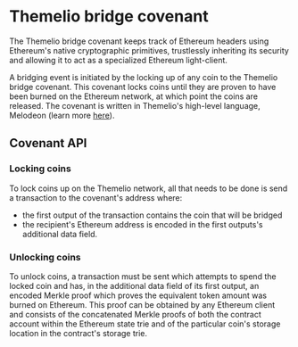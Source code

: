 # Themelio bridge covenant
The Themelio bridge covenant keeps track of Ethereum headers using Ethereum's native cryptographic primitives, trustlessly inheriting its security and allowing it to act as a specialized Ethereum light-client.

A bridging event is initiated by the locking up of any coin to the Themelio bridge covenant. This covenant locks coins until they are proven to have been burned on the Ethereum network, at which point the coins are released. The covenant is written in Themelio's high-level language, Melodeon (learn more [here](https://melodeonlang.org)).

## Covenant API
### Locking coins
To lock coins up on the Themelio network, all that needs to be done is send a transaction to the covenant's address where:
* the first output of the transaction contains the coin that will be bridged
* the recipient's Ethereum address is encoded in the first outputs's additional data field.

### Unlocking coins
To unlock coins, a transaction must be sent which attempts to spend the locked coin and has, in the additional data field of its first output, an encoded Merkle proof which proves the equivalent token amount was burned on Ethereum. This proof can be obtained by any Ethereum client and consists of the concatenated Merkle proofs of both the contract account within the Ethereum state trie and of the particular coin's storage location in the contract's storage trie.
